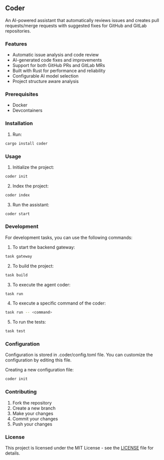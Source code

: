 ## Coder

An AI-powered assistant that automatically reviews issues and creates pull requests/merge requests with suggested fixes for GitHub and GitLab repositories.

### Features

- Automatic issue analysis and code review
- AI-generated code fixes and improvements
- Support for both GitHub PRs and GitLab MRs
- Built with Rust for performance and reliability
- Configurable AI model selection
- Project structure aware analysis

### Prerequisites

- Docker
- Devcontainers

### Installation

1. Run:

```bash
cargo install coder
```

### Usage

1. Initialize the project:

```bash
coder init
```

2. Index the project:

```bash
coder index
```

3. Run the assistant:

```bash
coder start
```

### Development

For development tasks, you can use the following commands:

1. To start the backend gateway:

```bash
task gateway
```

2. To build the project:

```bash
task build
```

3. To execute the agent coder:

```bash
task run
```

4. To execute a specific command of the coder:

```bash
task run -- <command>
```

5. To run the tests:

```bash
task test
```

### Configuration

Configuration is stored in .coder/config.toml file. You can customize the configuration by editing this file.

Creating a new configuration file:

```bash
coder init
```

### Contributing

1. Fork the repository
2. Create a new branch
3. Make your changes
4. Commit your changes
5. Push your changes

### License

This project is licensed under the MIT License - see the [LICENSE](LICENSE) file for details.
